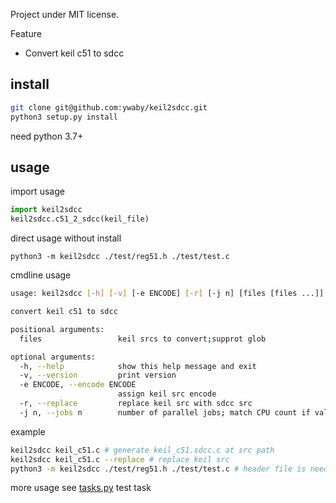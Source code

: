 Project under MIT license.

Feature
- Convert keil c51 to sdcc

## install
```sh
git clone git@github.com:ywaby/keil2sdcc.git
python3 setup.py install
```
need python 3.7+


## usage
import usage
```py
import keil2sdcc
keil2sdcc.c51_2_sdcc(keil_file)
```

direct usage without install
```
python3 -m keil2sdcc ./test/reg51.h ./test/test.c
```


cmdline usage
```sh
usage: keil2sdcc [-h] [-v] [-e ENCODE] [-r] [-j n] [files [files ...]]

convert keil c51 to sdcc

positional arguments:
  files                 keil srcs to convert;supprot glob

optional arguments:
  -h, --help            show this help message and exit
  -v, --version         print version
  -e ENCODE, --encode ENCODE
                        assign keil src encode
  -r, --replace         replace keil src with sdcc src
  -j n, --jobs n        number of parallel jobs; match CPU count if value is 0
```

example
```sh
keil2sdcc keil_c51.c # generate keil_c51.sdcc.c at src path
keil2sdcc keil_c51.c --replace # replace keil src
python3 -m keil2sdcc ./test/reg51.h ./test/test.c # header file is need before c
```

more usage see [tasks.py](./tasks.py) test task